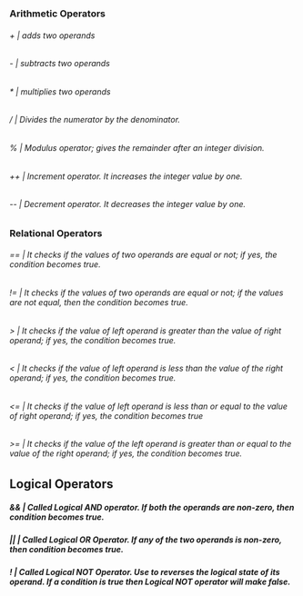 ### Arithmetic Operators
###### + | adds two operands 
###### - | subtracts two operands
###### * | multiplies two operands 
###### / | Divides the numerator by the denominator.
###### % | Modulus operator; gives the remainder after an integer division.
###### ++ | Increment operator. It increases the integer value by one.
###### -- | Decrement operator. It decreases the integer value by one.

### Relational Operators
###### == | It checks if the values of two operands are equal or not; if yes, the condition becomes true.
###### != | It checks if the values of two operands are equal or not; if the values are not equal, then the condition becomes true.
###### > | It checks if the value of left operand is greater than the value of right operand; if yes, the condition becomes true.
###### < | It checks if the value of left operand is less than the value of the right operand; if yes, the condition becomes true.
###### <= | It checks if the value of left operand is less than or equal to the value of right operand; if yes, the condition becomes true
###### >= | It checks if the value of the left operand is greater than or equal to the value of the right operand; if yes, the condition becomes true.

## Logical Operators
##### && | Called Logical AND operator. If both the operands are non-zero, then condition becomes true.
##### || | Called Logical OR Operator. If any of the two operands is non-zero, then condition becomes true.
#####  ! | Called Logical NOT Operator. Use to reverses the logical state of its operand. If a condition is true then Logical NOT operator will make false.
